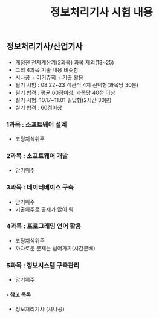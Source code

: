 ﻿---
layout: single
title: "정보처리기사 시험 내용"
read_time: true
categories: 
 - Certificate
tags: 
 - Certificate
 - 정보처리기사
last_modified_at: '2020-07-25 23:11:00 +0800'
toc: true
toc_sticky: true
toc_label: 목차
---
## 정보처리기사/산업기사
- 개정전 전자계산기(2과목) 과목 제외(13~25)
- 그외 4과목 기출 내용 비슷함
- 시나공 + 이기쥬히 + 기출 활용
- 필기 시험 : 08.22~23 객관식 4지 선택형(과목당 30분)
- 필기 합격 : 평균 60점이상, 과목당 40점 이상
- 실기 시험: 10.17~11.01 필답형(2시간 30분)
- 실기 합격 : 60점이상

### 1과목 : 소프트웨어 설계
- 코딩지식위주

### 2과목 : 소프트웨어 개발
- 암기위주  

### 3과목 : 데이터베이스 구축
- 암기위주
- 기출위주로 출제가 많이 됨

### 4과목 : 프로그래밍 언어 활용
- 코딩지식위주
- 까다로운 문제는 넘어가기(시간분배)

### 5과목 : 정보시스템 구축관리
- 암기위주

#### - 참고 목록
- 정보처리기사 (시나공)